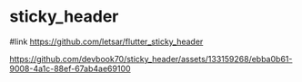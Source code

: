 # sticky_header
#link https://github.com/letsar/flutter_sticky_header


https://github.com/devbook70/sticky_header/assets/133159268/ebba0b61-9008-4a1c-88ef-67ab4ae69100


